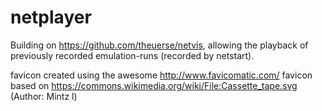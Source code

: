 # netplayer
Building on https://github.com/theuerse/netvis, allowing the playback of previously recorded emulation-runs (recorded by netstart).

favicon created using the awesome http://www.favicomatic.com/
favicon based on https://commons.wikimedia.org/wiki/File:Cassette_tape.svg (Author: Mintz l)
